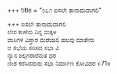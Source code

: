 +++
title = "೦೭೧ ಐಸಲೇ ತಾನಾದುದಾಗಲಿ"

+++
ಐಸಲೇ ತಾನಾದುದಾಗಲಿ   
ಲೇಸ ಕಾಣೆನು ನಿನ್ನ ಮಕ್ಕಳ  
ವಾಸಿಗಳ ವಿಸ್ತಾರ ಮೆರೆಯಲಿ ಹಲವು ಮಾತೇನು  
ಆ ಸಭೆಯ ಸರಿಸದ ಸಭಾ ವಿ  
ನ್ಯಾಸ ಶಿಲ್ಪಿಗರಾರೆನುತ ಧರ  
ಣೀಶ ಕರೆಸಿದನುರು ಸಭಾ ನಿರ್ಮಾಣ ಕೋವಿದರ     ॥71॥